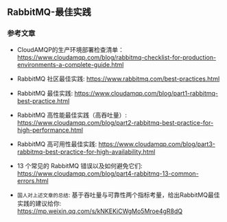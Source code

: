 ## RabbitMQ-最佳实践

### 参考文章
- CloudAMQP的生产环境部署检查清单：https://www.cloudamqp.com/blog/rabbitmq-checklist-for-production-environments-a-complete-guide.html

- RabbitMQ 社区最佳实践: https://www.rabbitmq.com/best-practices.html

- RabbitMQ 最佳实践: https://www.cloudamqp.com/blog/part1-rabbitmq-best-practice.html

- RabbitMQ 高性能最佳实践（高吞吐量）: https://www.cloudamqp.com/blog/part2-rabbitmq-best-practice-for-high-performance.html

- RabbitMQ 高可用性最佳实践: https://www.cloudamqp.com/blog/part3-rabbitmq-best-practice-for-high-availability.html

- 13 个常见的 RabbitMQ 错误以及如何避免它们: https://www.cloudamqp.com/blog/part4-rabbitmq-13-common-errors.html

- `国人对上述文章的总结`:  基于吞吐量与可靠性两个指标考量，给出RabbitMQ最佳实践的建议给你: https://mp.weixin.qq.com/s/kNKEKiCWgMo5Mroe4gR8dQ
